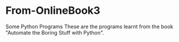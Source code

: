 # From-OnlineBook3
Some Python Programs
These are the programs learnt from the book "Automate the Boring Stuff with Python".
